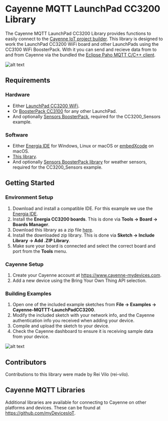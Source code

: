 # Cayenne MQTT LaunchPad CC3200 Library
The Cayenne MQTT LaunchPad CC3200 Library provides functions to easily connect to the [Cayenne IoT project builder](https://www.cayenne-mydevices.com). This library is designed to work the LaunchPad CC3200 WiFi board and other LaunchPads using the CC3100 WiFi BoosterPack. With it you can send and recieve data from to and from Cayenne via the bundled the [Eclipse Paho MQTT C/C++ client](https://github.com/eclipse/paho.mqtt.embedded-c).

![alt text](https://cdn-business2.discourse.org/uploads/mydevices/original/2X/c/cde6a60b89efd4d01163e1a2c5335b454cc948a6.jpg)

## Requirements
### Hardware
* Either [LaunchPad CC3200 WiFi](http://embeddedcomputing.weebly.com/launchpad-wifi-cc3200.html).
* Or [BoosterPack CC3100](http://embeddedcomputing.weebly.com/cc3100-wifi-launchpad.html) for any other LaunchPad.
* And optionally [Sensors BoosterPack](http://embeddedcomputing.weebly.com/sensors-boosterpack.html), required for the CC3200_Sensors example.

### Software
* Either [Energia IDE](http://energia.nu/download) for Windows, Linux or macOS or [embedXcode](http://embedxcode.weebly.com) on macOS.
* [This library](https://github.com/myDevicesIoT/Cayenne-MQTT-LaunchPadCC3200/archive/master.zip).
* And optionally [Sensors BoosterPack library](https://github.com/rei-vilo/SensorsWeather_Library) for weather sensors, required for the CC3200_Sensors example.

## Getting Started
### Environment Setup
1. Download and install a compatible IDE. For this example we use the [Energia IDE](http://energia.nu/download).
2. Install the **Energia CC3200 boards**. This is done via **Tools -> Board -> Boards Manager**.
3. Download this library as a zip file [here](https://github.com/myDevicesIoT/Cayenne-MQTT-LaunchPadCC3200/archive/master.zip).
4. Install the downloaded zip library. This is done via **Sketch -> Include Library -> Add .ZIP Library**.
5. Make sure your board is connected and select the correct board and port from the **Tools** menu.

### Cayenne Setup
1. Create your Cayenne account at https://www.cayenne-mydevices.com.
2. Add a new device using the Bring Your Own Thing API selection.

### Building Examples
1. Open one of the included example sketches from **File -> Examples -> Cayenne-MQTTT-LaunchPadCC3200**.
2. Modify the included sketch with your network info, and the Cayenne authentication info you received when adding your device.
3. Compile and upload the sketch to your device.
4. Check the Cayenne dashboard to ensure it is receiving sample data from your device.

![alt text](https://cdn-business2.discourse.org/uploads/mydevices/original/2X/b/b5eebfa7a8680b3c25969fc98a7ba391b9b6c624.png)

## Contributors
Contributions to this library were made by Rei Vilo (rei-vilo).

## Cayenne MQTT Libraries
Additional libraries are available for connecting to Cayenne on other platforms and devices. These can be found at https://github.com/myDevicesIoT.
